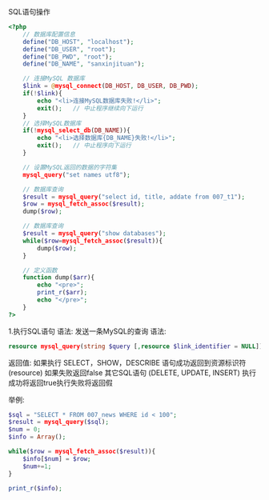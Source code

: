 SQL语句操作

```php
<?php
    // 数据库配置信息
    define("DB_HOST", "localhost");
    define("DB_USER", "root");
    define("DB_PWD", "root");
    define("DB_NAME", "sanxinjituan");

    // 连接MySQL 数据库
    $link = @mysql_connect(DB_HOST, DB_USER, DB_PWD);
    if(!$link){
        echo "<li>连接MySQL数据库失败!</li>";
        exit();   // 中止程序继续向下运行
    }
    // 选择MySQL数据库
    if(!mysql_select_db(DB_NAME)){
        echo "<li>选择数据库{DB_NAME}失败!</li>";
        exit();   // 中止程序向下运行
    }

    // 设置MySQL返回的数据的字符集
    mysql_query("set names utf8"); 

    // 数据库查询
    $result = mysql_query("select id, title, addate from 007_t1");
    $row = mysql_fetch_assoc($result);
    dump($row);

    // 数据库查询
    $result = mysql_query("show databases");
    while($row=mysql_fetch_assoc($result)){
        dump($row);
    }

    // 定义函数
    function dump($arr){
        echo "<pre>";
        print_r($arr);
        echo "</pre>";
    }
?>
```

1.执行SQL语句
语法: 发送一条MySQL的查询
语法: 
```php
resource mysql_query(string $query [,resource $link_identifier = NULL]);
```
返回值: 如果执行 SELECT，SHOW，DESCRIBE 语句成功返回到资源标识符 (resource) 如果失败返回false 其它SQL语句 (DELETE, UPDATE, INSERT) 执行成功将返回true执行失败将返回假

举例:
```php
$sql = "SELECT * FROM 007_news WHERE id < 100";
$result = mysql_query($sql);
$num = 0;
$info = Array();

while($row = mysql_fetch_assoc($result)){
    $info[$num] = $row;
    $num+=1;
}

print_r($info);
```
            
            
            
            
        
        
    
    
    
    
    
    
    
    
    
    
    
    
    
    
    
    
    
